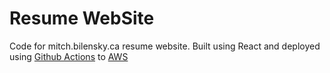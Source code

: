 # Resume WebSite

Code for mitch.bilensky.ca resume website. Built using React and deployed using [Github Actions](../.github/workflows/main.yml) to [AWS](../template.yaml) 